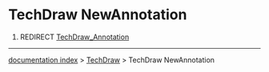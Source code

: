 # TechDraw NewAnnotation
1.  REDIRECT [TechDraw\_Annotation](TechDraw_Annotation.md)

---
[documentation index](../README.md) > [TechDraw](TechDraw_Workbench.md) > TechDraw NewAnnotation

